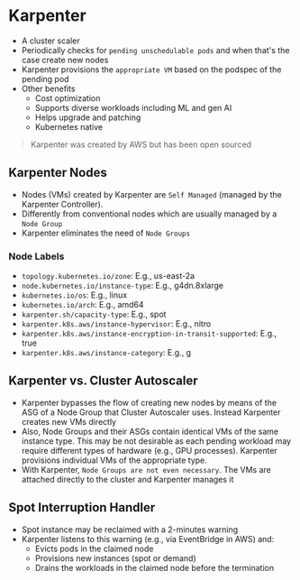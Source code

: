 # Karpenter

- A cluster scaler
- Periodically checks for `pending unschedulable pods` and when that's the case create new nodes
- Karpenter provisions the `appropriate VM` based on the podspec of the pending pod
- Other benefits
  - Cost optimization
  - Supports diverse workloads including ML and gen AI
  - Helps upgrade and patching
  - Kubernetes native

> Karpenter was created by AWS but has been open sourced

## Karpenter Nodes

- Nodes (VMs) created by Karpenter are `Self Managed` (managed by the Karpenter Controller).
- Differently from conventional nodes which are usually managed by a `Node Group`
- Karpenter eliminates the need of `Node Groups`

### Node Labels

- `topology.kubernetes.io/zone`: E.g., us-east-2a
- `node.kubernetes.io/instance-type`: E.g., g4dn.8xlarge
- `kubernetes.io/os`: E.g., linux
- `kubernetes.io/arch`: E.g., amd64
- `karpenter.sh/capacity-type`: E.g., spot
- `karpenter.k8s.aws/instance-hypervisor`: E.g., nitro
- `karpenter.k8s.aws/instance-encryption-in-transit-supported`: E.g., true
- `karpenter.k8s.aws/instance-category`: E.g., g

## Karpenter vs. Cluster Autoscaler

- Karpenter bypasses the flow of creating new nodes by means of the ASG of a Node Group that Cluster Autoscaler uses. Instead Karpenter creates new VMs directly
- Also, Node Groups and their ASGs contain identical VMs of the same instance type. This may be not desirable as each pending workload may require different types of hardware (e.g., GPU processes). Karpenter provisions individual VMs of the appropriate type.
- With Karpenter, `Node Groups are not even necessary`. The VMs are attached directly to the cluster and Karpenter manages it

## Spot Interruption Handler

- Spot instance may be reclaimed with a 2-minutes warning
- Karpenter listens to this warning (e.g., via EventBridge in AWS) and:
  - Evicts pods in the claimed node
  - Provisions new instances (spot or demand)
  - Drains the workloads in the claimed node before the termination
